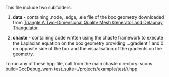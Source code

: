 This file include two subfolders:
1) **data** - containing .node, .edge, .ele file of the box geometry downloaded from [Triangle 
A Two-Dimensional Quality Mesh Generator and Delaunay Triangulator](https://people.sc.fsu.edu/~jburkardt/c_src/triangle/triangle.html)

2) **chaste** - containing code written using the chaste framework to execute the Laplacian equation on the box geometry providing
...gradient 1 and 0 on opposite side of the box and the visualisation of the gradients on the geometry.


To run any of these hpp file, call from the main chaste directory:
scons build=GccDebug_warn test_suite=./projects/example/test/<your file>/<filename>.hpp 
